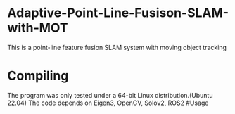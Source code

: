 # Adaptive-Point-Line-Fusison-SLAM-with-MOT
This is a point-line feature fusion SLAM system with moving object tracking
# Compiling
The program was only tested under a 64-bit Linux distribution.(Ubuntu 22.04)
The code depends on Eigen3, OpenCV, Solov2, ROS2
#Usage
